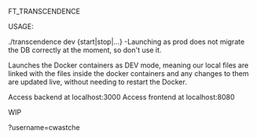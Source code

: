 FT_TRANSCENDENCE

USAGE:

./transcendence dev {start|stop|...}
	-Launching as prod does not migrate the DB correctly at the moment, so don't use it.

Launches the Docker containers as DEV mode, meaning our local files are linked with the files inside the docker containers and any changes to them are updated live, without needing to restart the Docker.

Access backend at localhost:3000
Access frontend at localhost:8080

WIP

?username=cwastche